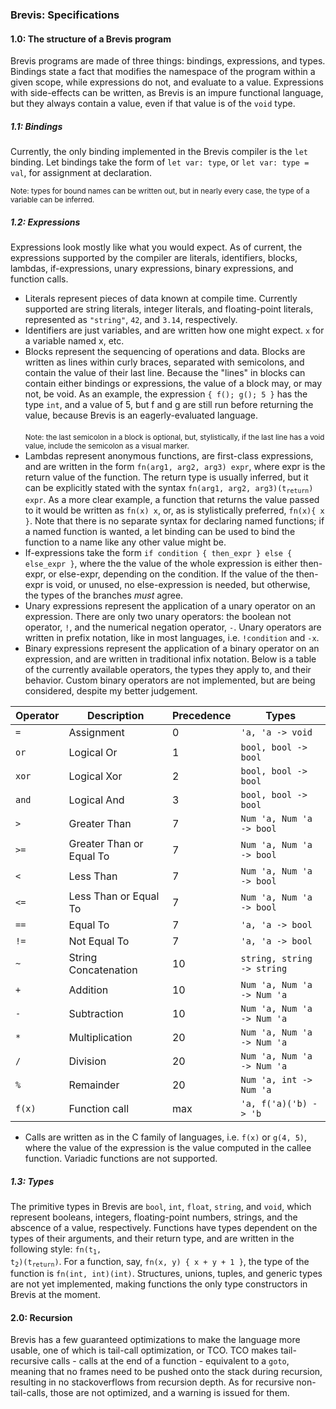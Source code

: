 ### Brevis: Specifications

#### 1.0: The structure of a Brevis program

Brevis programs are made of three things: bindings, expressions, and types. Bindings state a fact that modifies the namespace of the program within a given scope, while expressions do not, and evaluate to a value. Expressions with side-effects can be written, as Brevis is an impure functional language, but they always contain a value, even if that value is of the `void` type.

##### 1.1: Bindings

Currently, the only binding implemented in the Brevis compiler is the `let` binding. Let bindings take the form of `let var: type`, or `let var: type = val`, for assignment at declaration.

<small>Note: types for bound names can be written out, but in nearly every case, the type of a variable can be inferred.</small>

##### 1.2: Expressions

Expressions look mostly like what you would expect. As of current, the expressions supported by the compiler are literals, identifiers, blocks, lambdas, if-expressions, unary expressions, binary expressions, and function calls.

 * Literals represent pieces of data known at compile time. Currently supported are string literals, integer literals, and floating-point literals, represented as `"string"`, `42`, and `3.14`, respectively.
 * Identifiers are just variables, and are written how one might expect. `x` for a variable named x, etc.
 * Blocks represent the sequencing of operations and data. Blocks are written as lines within curly braces, separated with semicolons, and contain the value of their last line. Because the "lines" in blocks can contain either bindings or expressions, the value of a block may, or may not, be void. As an example, the expression `{ f(); g(); 5 }` has the type `int`, and a value of 5, but f and g are still run before returning the value, because Brevis is an eagerly-evaluated language.<br><br><small>Note: the last semicolon in a block is optional, but, stylistically, if the last line has a void value, include the semicolon as a visual marker.</small>
 * Lambdas represent anonymous functions, are first-class expressions, and are written in the form `fn(arg1, arg2, arg3) expr`, where expr is the return value of the function. The return type is usually inferred, but it can be explicitly stated with the syntax <code>fn(arg1, arg2, arg3)(t<sub>return</sub>) expr</code>. As a more clear example, a function that returns the value passed to it would be written as `fn(x) x`, or, as is stylistically preferred, `fn(x){ x }`. Note that there is no separate syntax for declaring named functions; if a named function is wanted, a let binding can be used to bind the function to a name like any other value might be.
 * If-expressions take the form `if condition { then_expr } else { else_expr }`, where the the value of the whole expression is either then-expr, or else-expr, depending on the condition. If the value of the then-expr is void, or unused, no else-expression is needed, but otherwise, the types of the branches *must* agree.
 * Unary expressions represent the application of a unary operator on an expression. There are only two unary operators: the boolean not operator, `!`, and the numerical negation operator, `-`. Unary operators are written in prefix notation, like in most languages, i.e. `!condition` and `-x`.
 * Binary expressions represent the application of a binary operator on an expression, and are written in traditional infix notation. Below is a table of the currently available operators, the types they apply to, and their behavior. Custom binary operators are not implemented, but are being considered, despite my better judgement.

| Operator  | Description              | Precedence | Types                              |
|-----------|--------------------------|------------|------------------------------------|
| `=`       | Assignment               | 0          | `'a, 'a -> void`                   |
| `or`      | Logical Or               | 1          | `bool, bool -> bool`               |
| `xor`     | Logical Xor              | 2          | `bool, bool -> bool`               |
| `and`     | Logical And              | 3          | `bool, bool -> bool`               |
| `>`       | Greater Than             | 7          | `Num 'a, Num 'a -> bool`           |
| `>=`      | Greater Than or Equal To | 7          | `Num 'a, Num 'a -> bool`           |
| `<`       | Less Than                | 7          | `Num 'a, Num 'a -> bool`           |
| `<=`      | Less Than or Equal To    | 7          | `Num 'a, Num 'a -> bool`           |
| `==`      | Equal To                 | 7          | `'a, 'a -> bool`                   |
| `!=`      | Not Equal To             | 7          | `'a, 'a -> bool`                   |
| `~`       | String Concatenation     | 10         | `string, string -> string`         |
| `+`       | Addition                 | 10         | `Num 'a, Num 'a -> Num 'a`         |
| `-`       | Subtraction              | 10         | `Num 'a, Num 'a -> Num 'a`         |
| `*`       | Multiplication           | 20         | `Num 'a, Num 'a -> Num 'a`         |
| `/`       | Division                 | 20         | `Num 'a, Num 'a -> Num 'a`         |
| `%`       | Remainder                | 20         | `Num 'a, int -> Num 'a`            |
| `f(x)`    | Function call            | max        | `'a, f('a)('b) -> 'b`              |

 * Calls are written as in the C family of languages, i.e. `f(x)` or `g(4, 5)`, where the value of the expression is the value computed in the callee function. Variadic functions are not supported.

##### 1.3: Types
The primitive types in Brevis are `bool`, `int`, `float`, `string`, and `void`, which represent booleans, integers, floating-point numbers, strings, and the abscence of a value, respectively. Functions have types dependent on the types of their arguments, and their return type, and are written in the following style: <code>fn(t<sub>1</sub>, t<sub>2</sub>)(t<sub>return</sub>)</code>. For a function, say, `fn(x, y) { x + y + 1 }`, the type of the function is `fn(int, int)(int)`. Structures, unions, tuples, and generic types are not yet implemented, making functions the only type constructors in Brevis at the moment.

#### 2.0: Recursion
Brevis has a few guaranteed optimizations to make the language more usable, one of which is tail-call optimization, or TCO. TCO makes tail-recursive calls - calls at the end of a function - equivalent to a `goto`, meaning that no frames need to be pushed onto the stack during recursion, resulting in no stackoverflows from recursion depth. As for recursive non-tail-calls, those are not optimized, and a warning is issued for them.
